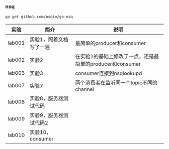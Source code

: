 ### nsq
`go get github.com/nsqio/go-nsq`

|实验|简介|说明|
|---|---|---|
|lab001|实验1，照着文档写了一遍|最简单的producer和consumer|
|lab002|实验2|在实验1的基础上修改了一点，还是最简单的producer和consumer|
|lab003|实验3|consumer连接到nsqlookupd|
|lab007|实验7|两个消费者在监听同一个topic不同的channel|
|lab008|实验8，服务器测试代码|
|lab009|实验9，服务器测试代码2|
|lab010|实验10，consumer|